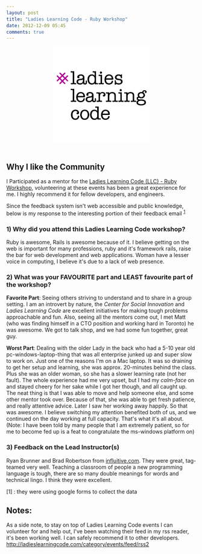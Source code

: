 ```yaml
---
layout: post
title: "Ladies Learning Code - Ruby Workshop"
date: 2012-12-09 05:45
comments: true
---
```


<div align="center">
  <img src="/images/posts/ladieslearningcode-logo.png" height="256" width="256" alt="ladies learning code logo" />
</div>
<br>

## Why I like the Community
I Participated as a mentor for the [Ladies Learning Code (LLC) - Ruby Workshop](http://ladieslearningcode.com/2012/12/introduction-to-ruby-is-back/), volunteering at these events has been a great experience for me. I highly recommend it for fellow developers, and engineers.

Since the feedback system isn't web accessible and public knowledge, below is my response to the interesting portion of their feedback email <sup>[1](#footnote-1)</sup>

### 1) Why did you attend this Ladies Learning Code workshop?
Ruby is awesome, Rails is awesome because of it. I believe getting on the web is important for many professions, ruby and it's framework rails, raise the bar for web development and web applications. Woman have a lesser voice in computing, I believe it's due to a lack of web presence.

### 2) What was your FAVOURITE part and LEAST favourite part of the workshop?
**Favorite Part**:
Seeing others striving to understand and to share in a group setting. I am an introvert by nature, the _Center for Social Innovation_ and _Ladies Learning Code_ are excellent initiatives for making tough problems approachable and fun.
Also, seeing all the mentors come out, I met Matt (who was finding himself in a CTO position and working hard in Toronto) he was awesome. We got to talk shop, and we had some fun together, great guy.

**Worst Part**:
Dealing with the older Lady in the back who had a 5-10 year old pc-windows-laptop-thing that was all enterprise junked up and super slow to work on. Just one of the reasons I'm on a Mac laptop. It was so draining to get her setup and learning, she was approx. 20-minutes behind the class. Plus she was an older woman, so she has a slower learning rate (not her fault). The whole experience had me very upset, but I had my _calm-face_ on and stayed cheery for her sake while I got her though, and all caught up. The neat thing is that I was able to move and help someone else, and some other mentor took over. Because of that, she was able to get fresh patience, and really attentive advice. Later I saw her working away happily. So that was awesome. I believe switching my attention benefited both of us, and we continued on the day working at full capacity. That's what it's all about. (Note: I have been told by many people that I am extremely patient, so for me to become fed up is a feat to congratulate the ms-windows platform on)

### 3) Feedback on the Lead Instructor(s)
Ryan Brunner and Brad Robertson from [influitive.com](http://www.influitive.com). They were great, tag-teamed very well. Teaching a classroom of people a new programming language is tough, there are so many double meanings for words and technical lingo. I think they were excellent.

<a id="footnote-1">[1]</a> : they were using google forms to collect the data

## Notes:
As a side note, to stay on top of Ladies Learning Code events I can volunteer for and help out, I've been watching their feed in my rss reader, it's been working well. I can safely recommend it to other developers.
http://ladieslearningcode.com/category/events/feed/rss2

